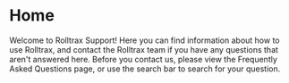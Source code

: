 # Home

Welcome to Rolltrax Support! Here you can find information about how to use Rolltrax, and contact the Rolltrax team if you have any questions that aren't answered here. Before you contact us, please view the Frequently Asked Questions page, or use the search bar to search for your question.

